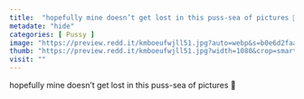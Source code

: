 ```yaml
---
title:  "hopefully mine doesn’t get lost in this puss-sea of pictures 🤞"
metadate: "hide"
categories: [ Pussy ]
image: "https://preview.redd.it/kmboeufwjll51.jpg?auto=webp&s=b0e6d2faa4332558706e81fb3e976a8b3632d58f"
thumb: "https://preview.redd.it/kmboeufwjll51.jpg?width=1080&crop=smart&auto=webp&s=2d913d2f92205dd9e68c39c71909e5805b742f6c"
visit: ""
---
```

hopefully mine doesn’t get lost in this puss-sea of pictures 🤞
